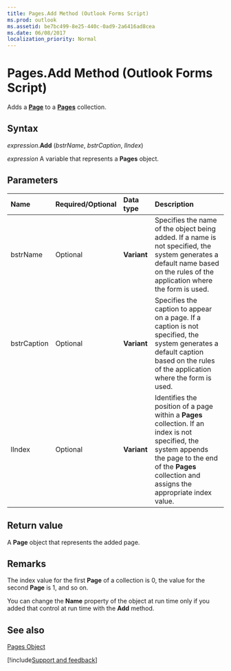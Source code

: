 ```yaml
---
title: Pages.Add Method (Outlook Forms Script)
ms.prod: outlook
ms.assetid: be7bc499-8e25-440c-0ad9-2a6416ad8cea
ms.date: 06/08/2017
localization_priority: Normal
---
```



# Pages.Add Method (Outlook Forms Script)

Adds a **[Page](Outlook.page.md)** to a **[Pages](Outlook.pages(object).md)** collection.


## Syntax

_expression_.**Add** (_bstrName_, _bstrCaption_, _lIndex_)

_expression_ A variable that represents a **Pages** object.


## Parameters

|Name|Required/Optional|Data type|Description|
|:-----|:-----|:-----|:-----|
|bstrName|Optional| **Variant**|Specifies the name of the object being added. If a name is not specified, the system generates a default name based on the rules of the application where the form is used.|
|bstrCaption|Optional| **Variant**|Specifies the caption to appear on a page. If a caption is not specified, the system generates a default caption based on the rules of the application where the form is used.|
|lIndex|Optional| **Variant**|Identifies the position of a page within a **Pages** collection. If an index is not specified, the system appends the page to the end of the **Pages** collection and assigns the appropriate index value.|

## Return value

A **Page** object that represents the added page.


## Remarks

The index value for the first  **Page** of a collection is 0, the value for the second **Page** is 1, and so on.

You can change the  **Name** property of the object at run time only if you added that control at run time with the **Add** method.


## See also


 [Pages Object](Outlook.pages(object).md)

[!include[Support and feedback](~/includes/feedback-boilerplate.md)]